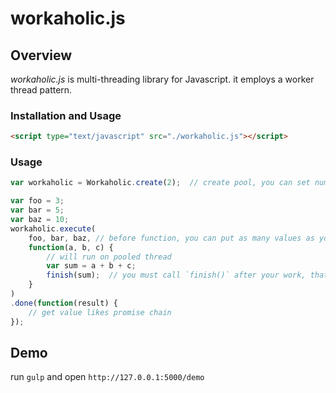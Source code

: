 workaholic.js
===

## Overview
_workaholic.js_ is multi-threading library for Javascript.
it employs a worker thread pattern.

### Installation and Usage
```html
<script type="text/javascript" src="./workaholic.js"></script>
```

### Usage
```javascript
var workaholic = Workaholic.create(2);  // create pool, you can set number of threads

var foo = 3;
var bar = 5;
var baz = 10;
workaholic.execute(
    foo, bar, baz, // before function, you can put as many values as you need
    function(a, b, c) {
        // will run on pooled thread
        var sum = a + b + c;
        finish(sum);  // you must call `finish()` after your work, that can return any value
    }
)
.done(function(result) {
    // get value likes promise chain
});
```

## Demo

run `gulp` and open `http://127.0.0.1:5000/demo`
